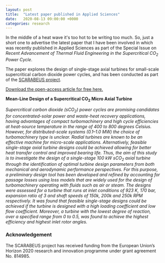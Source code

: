 ```yaml
---
layout: post
title:  "Latest paper published in Applied Sciences"
date:   2020-08-13 09:00:00 +0000
categories: research
---
```

In the middle of a heat wave it's too hot to be writing too much. So, just a short one to advertise the latest paper that I have been involved in which was recently published in Applied Sciences as part of the Special Issue on *Recent Advancement of Thermal Fluid Engineering in the Supercritical CO<sub>2</sub> Power Cycle*.

The paper explores the design of single-stage axial turbines for small-scale supercritical carbon dioxide power cycles, and has been conducted as part of the [SCARABEUS project](https://www.scarabeusproject.eu/).

[Download the open-access article for free here.](https://www.mdpi.com/2076-3417/10/15/5069)

**Mean-Line Design of a Supercritical CO<sub>2</sub> Micro Axial Turbine**

*Supercritical carbon dioxide (sCO<sub>2</sub>) power cycles are promising candidates for concentrated-solar power and waste-heat recovery applications, having advantages of compact turbomachinery and high cycle efficiencies at heat-source temperature in the range of 400 to 800 degrees Celsius. However, for distributed-scale systems (0.1–1.0 MW) the choice of turbomachinery type is unclear. Radial turbines are known to be an effective machine for micro-scale applications. Alternatively, feasible single-stage axial turbine designs could be achieved allowing for better heat transfer control and improved bearing life. Thus, the aim of this study is to investigate the design of a single-stage 100 kW sCO<sub>2</sub> axial turbine through the identification of optimal turbine design parameters from both mechanical and aerodynamic performance perspectives. For this purpose, a preliminary design tool has been developed and refined by accounting for passage losses using loss models that are widely used for the design of turbomachinery operating with fluids such as air or steam. The designs were assessed for a turbine that runs at inlet conditions of 923 K, 170 bar, expansion ratio of 3 and shaft speeds of 150k, 200k and 250k RPM respectively. It was found that feasible single-stage designs could be achieved if the turbine is designed with a high loading coefficient and low flow coefficient. Moreover, a turbine with the lowest degree of reaction, over a specified range from 0 to 0.5, was found to achieve the highest efficiency and highest inlet rotor angles.*

### Acknowledgement 
The SCARABEUS project has received funding from the European Union’s Horizon 2020 research and innovation programme under grant agreement No. 814985.